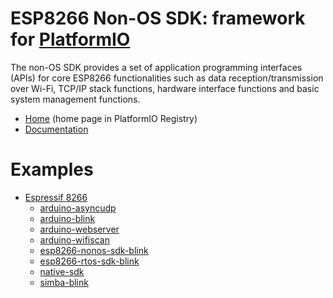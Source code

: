 
# ESP8266 Non-OS SDK: framework for [PlatformIO](https://platformio.org)

The non-OS SDK provides a set of application programming interfaces (APIs) for core ESP8266 functionalities such as data reception/transmission over Wi-Fi, TCP/IP stack functions, hardware interface functions and basic system management functions.

* [Home](https://platformio.org/frameworks/esp8266-nonos-sdk) (home page in PlatformIO Registry)
* [Documentation](http://docs.platformio.org/page/frameworks/esp8266-nonos-sdk.html)

# Examples

- [Espressif 8266](https://github.com/platformio/platform-espressif8266)
  * [arduino-asyncudp](https://github.com/platformio/platform-espressif8266/tree/develop/examples/arduino-asyncudp)
  * [arduino-blink](https://github.com/platformio/platform-espressif8266/tree/develop/examples/arduino-blink)
  * [arduino-webserver](https://github.com/platformio/platform-espressif8266/tree/develop/examples/arduino-webserver)
  * [arduino-wifiscan](https://github.com/platformio/platform-espressif8266/tree/develop/examples/arduino-wifiscan)
  * [esp8266-nonos-sdk-blink](https://github.com/platformio/platform-espressif8266/tree/develop/examples/esp8266-nonos-sdk-blink)
  * [esp8266-rtos-sdk-blink](https://github.com/platformio/platform-espressif8266/tree/develop/examples/esp8266-rtos-sdk-blink)
  * [native-sdk](https://github.com/platformio/platform-espressif8266/tree/develop/examples/native-sdk)
  * [simba-blink](https://github.com/platformio/platform-espressif8266/tree/develop/examples/simba-blink)

